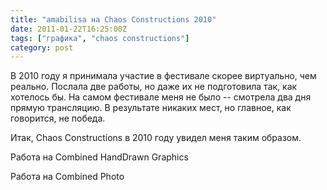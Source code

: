 ```yaml
---
title: "amabilisa на Chaos Constructions 2010"
date: 2011-01-22T16:25:00Z
tags: ["графика", "chaos constructions"]
category: post
---
```


В 2010 году я принимала участие в фестивале скорее виртуально, чем реально. Послала две работы, но даже их не подготовила так, как хотелось бы. На самом фестивале меня не было -- смотрела два дня прямую трансляцию. В результате никаких мест, но главное, как говорится, не победа.

Итак, Chaos Constructions в 2010 году увидел меня таким образом.

Работа на Combined HandDrawn Graphics

Работа на Combined Photo


